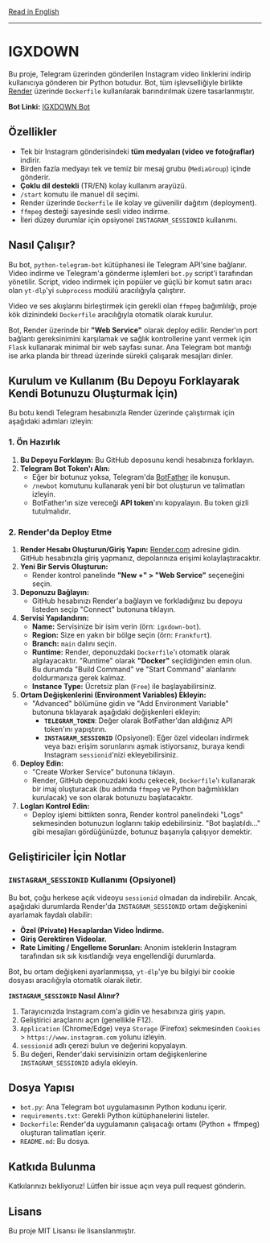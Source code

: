 [Read in English](README.md)

---

# IGXDOWN

Bu proje, Telegram üzerinden gönderilen Instagram video linklerini indirip kullanıcıya gönderen bir Python botudur. Bot, tüm işlevselliğiyle birlikte [Render](https://render.com/) üzerinde `Dockerfile` kullanılarak barındırılmak üzere tasarlanmıştır.

**Bot Linki:** [IGXDOWN Bot](https://t.me/igxdown_bot)

## Özellikler

-   Tek bir Instagram gönderisindeki **tüm medyaları (video ve fotoğraflar)** indirir.
-   Birden fazla medyayı tek ve temiz bir mesaj grubu (`MediaGroup`) içinde gönderir.
-   **Çoklu dil destekli** (TR/EN) kolay kullanım arayüzü.
-   `/start` komutu ile manuel dil seçimi.
-   Render üzerinde `Dockerfile` ile kolay ve güvenilir dağıtım (deployment).
-   `ffmpeg` desteği sayesinde sesli video indirme.
-   İleri düzey durumlar için opsiyonel `INSTAGRAM_SESSIONID` kullanımı.

## Nasıl Çalışır?

Bu bot, `python-telegram-bot` kütüphanesi ile Telegram API'sine bağlanır. Video indirme ve Telegram'a gönderme işlemleri `bot.py` script'i tarafından yönetilir. Script, video indirmek için popüler ve güçlü bir komut satırı aracı olan `yt-dlp`'yi `subprocess` modülü aracılığıyla çalıştırır.

Video ve ses akışlarını birleştirmek için gerekli olan `ffmpeg` bağımlılığı, proje kök dizinindeki `Dockerfile` aracılığıyla otomatik olarak kurulur.

Bot, Render üzerinde bir **"Web Service"** olarak deploy edilir. Render'ın port bağlantı gereksinimini karşılamak ve sağlık kontrollerine yanıt vermek için `Flask` kullanarak minimal bir web sayfası sunar. Ana Telegram bot mantığı ise arka planda bir thread üzerinde sürekli çalışarak mesajları dinler.

## Kurulum ve Kullanım (Bu Depoyu Forklayarak Kendi Botunuzu Oluşturmak İçin)

Bu botu kendi Telegram hesabınızla Render üzerinde çalıştırmak için aşağıdaki adımları izleyin:

### 1. Ön Hazırlık

1.  **Bu Depoyu Forklayın:** Bu GitHub deposunu kendi hesabınıza forklayın.
2.  **Telegram Bot Token'ı Alın:**
    *   Eğer bir botunuz yoksa, Telegram'da [BotFather](https://t.me/BotFather) ile konuşun.
    *   `/newbot` komutunu kullanarak yeni bir bot oluşturun ve talimatları izleyin.
    *   BotFather'ın size vereceği **API token**'ını kopyalayın. Bu token gizli tutulmalıdır.

### 2. Render'da Deploy Etme

1.  **Render Hesabı Oluşturun/Giriş Yapın:** [Render.com](https://render.com/) adresine gidin. GitHub hesabınızla giriş yapmanız, depolarınıza erişimi kolaylaştıracaktır.
2.  **Yeni Bir Servis Oluşturun:**
    *   Render kontrol panelinde **"New +" > "Web Service"** seçeneğini seçin.
3.  **Deponuzu Bağlayın:**
    *   GitHub hesabınızı Render'a bağlayın ve forkladığınız bu depoyu listeden seçip "Connect" butonuna tıklayın.
4.  **Servisi Yapılandırın:**
    *   **Name:** Servisinize bir isim verin (örn: `igxdown-bot`).
    *   **Region:** Size en yakın bir bölge seçin (örn: `Frankfurt`).
    *   **Branch:** `main` dalını seçin.
    *   **Runtime:** Render, deponuzdaki `Dockerfile`'ı otomatik olarak algılayacaktır. "Runtime" olarak **"Docker"** seçildiğinden emin olun. Bu durumda "Build Command" ve "Start Command" alanlarını doldurmanıza gerek kalmaz.
    *   **Instance Type:** Ücretsiz plan (`Free`) ile başlayabilirsiniz.
5.  **Ortam Değişkenlerini (Environment Variables) Ekleyin:**
    *   "Advanced" bölümüne gidin ve "Add Environment Variable" butonuna tıklayarak aşağıdaki değişkenleri ekleyin:
        *   **`TELEGRAM_TOKEN`**: Değer olarak BotFather'dan aldığınız API token'ını yapıştırın.
        *   **`INSTAGRAM_SESSIONID`** (Opsiyonel): Eğer özel videoları indirmek veya bazı erişim sorunlarını aşmak istiyorsanız, buraya kendi Instagram `sessionid`'nizi ekleyebilirsiniz.
6.  **Deploy Edin:**
    *   "Create Worker Service" butonuna tıklayın.
    *   Render, GitHub deponuzdaki kodu çekecek, `Dockerfile`'ı kullanarak bir imaj oluşturacak (bu adımda `ffmpeg` ve Python bağımlılıkları kurulacak) ve son olarak botunuzu başlatacaktır.
7.  **Logları Kontrol Edin:**
    *   Deploy işlemi bittikten sonra, Render kontrol panelindeki "Logs" sekmesinden botunuzun loglarını takip edebilirsiniz. "Bot başlatıldı..." gibi mesajları gördüğünüzde, botunuz başarıyla çalışıyor demektir.

## Geliştiriciler İçin Notlar

### `INSTAGRAM_SESSIONID` Kullanımı (Opsiyonel)

Bu bot, çoğu herkese açık videoyu `sessionid` olmadan da indirebilir. Ancak, aşağıdaki durumlarda Render'da `INSTAGRAM_SESSIONID` ortam değişkenini ayarlamak faydalı olabilir:
-   **Özel (Private) Hesaplardan Video İndirme.**
-   **Giriş Gerektiren Videolar.**
-   **Rate Limiting / Engelleme Sorunları:** Anonim isteklerin Instagram tarafından sık sık kısıtlandığı veya engellendiği durumlarda.

Bot, bu ortam değişkeni ayarlanmışsa, `yt-dlp`'ye bu bilgiyi bir cookie dosyası aracılığıyla otomatik olarak iletir.

**`INSTAGRAM_SESSIONID` Nasıl Alınır?**
1.  Tarayıcınızda Instagram.com'a gidin ve hesabınıza giriş yapın.
2.  Geliştirici araçlarını açın (genellikle F12).
3.  `Application` (Chrome/Edge) veya `Storage` (Firefox) sekmesinden `Cookies` > `https://www.instagram.com` yolunu izleyin.
4.  `sessionid` adlı çerezi bulun ve değerini kopyalayın.
5.  Bu değeri, Render'daki servisinizin ortam değişkenlerine `INSTAGRAM_SESSIONID` adıyla ekleyin.

## Dosya Yapısı

-   `bot.py`: Ana Telegram bot uygulamasının Python kodunu içerir.
-   `requirements.txt`: Gerekli Python kütüphanelerini listeler.
-   `Dockerfile`: Render'da uygulamanın çalışacağı ortamı (Python + ffmpeg) oluşturan talimatları içerir.
-   `README.md`: Bu dosya.

## Katkıda Bulunma

Katkılarınızı bekliyoruz! Lütfen bir issue açın veya pull request gönderin.

## Lisans

Bu proje MIT Lisansı ile lisanslanmıştır.
